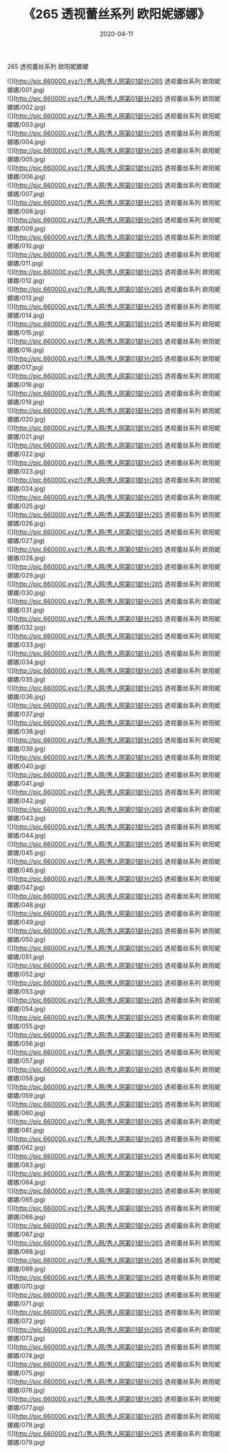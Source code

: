 ﻿---
layout: post
title:  《265 透视蕾丝系列 欧阳妮娜娜》
date:   2020-04-11
img: http://pic.660000.xyz/1:/秀人网/秀人网第01部分/265 透视蕾丝系列 欧阳妮娜娜/000.jpg
categories: [美女, 清纯, 唯美]
---

265 透视蕾丝系列 欧阳妮娜娜

  ![](http://pic.660000.xyz/1:/秀人网/秀人网第01部分/265 透视蕾丝系列 欧阳妮娜娜/001.jpg) <br> ![](http://pic.660000.xyz/1:/秀人网/秀人网第01部分/265 透视蕾丝系列 欧阳妮娜娜/002.jpg) <br> ![](http://pic.660000.xyz/1:/秀人网/秀人网第01部分/265 透视蕾丝系列 欧阳妮娜娜/003.jpg) <br> ![](http://pic.660000.xyz/1:/秀人网/秀人网第01部分/265 透视蕾丝系列 欧阳妮娜娜/004.jpg) <br> ![](http://pic.660000.xyz/1:/秀人网/秀人网第01部分/265 透视蕾丝系列 欧阳妮娜娜/005.jpg) <br> ![](http://pic.660000.xyz/1:/秀人网/秀人网第01部分/265 透视蕾丝系列 欧阳妮娜娜/006.jpg) <br> ![](http://pic.660000.xyz/1:/秀人网/秀人网第01部分/265 透视蕾丝系列 欧阳妮娜娜/007.jpg) <br> ![](http://pic.660000.xyz/1:/秀人网/秀人网第01部分/265 透视蕾丝系列 欧阳妮娜娜/008.jpg) <br> ![](http://pic.660000.xyz/1:/秀人网/秀人网第01部分/265 透视蕾丝系列 欧阳妮娜娜/009.jpg) <br> ![](http://pic.660000.xyz/1:/秀人网/秀人网第01部分/265 透视蕾丝系列 欧阳妮娜娜/010.jpg) <br> ![](http://pic.660000.xyz/1:/秀人网/秀人网第01部分/265 透视蕾丝系列 欧阳妮娜娜/011.jpg) <br> ![](http://pic.660000.xyz/1:/秀人网/秀人网第01部分/265 透视蕾丝系列 欧阳妮娜娜/012.jpg) <br> ![](http://pic.660000.xyz/1:/秀人网/秀人网第01部分/265 透视蕾丝系列 欧阳妮娜娜/013.jpg) <br> ![](http://pic.660000.xyz/1:/秀人网/秀人网第01部分/265 透视蕾丝系列 欧阳妮娜娜/014.jpg) <br> ![](http://pic.660000.xyz/1:/秀人网/秀人网第01部分/265 透视蕾丝系列 欧阳妮娜娜/015.jpg) <br> ![](http://pic.660000.xyz/1:/秀人网/秀人网第01部分/265 透视蕾丝系列 欧阳妮娜娜/016.jpg) <br> ![](http://pic.660000.xyz/1:/秀人网/秀人网第01部分/265 透视蕾丝系列 欧阳妮娜娜/017.jpg) <br> ![](http://pic.660000.xyz/1:/秀人网/秀人网第01部分/265 透视蕾丝系列 欧阳妮娜娜/018.jpg) <br> ![](http://pic.660000.xyz/1:/秀人网/秀人网第01部分/265 透视蕾丝系列 欧阳妮娜娜/019.jpg) <br> ![](http://pic.660000.xyz/1:/秀人网/秀人网第01部分/265 透视蕾丝系列 欧阳妮娜娜/020.jpg) <br> ![](http://pic.660000.xyz/1:/秀人网/秀人网第01部分/265 透视蕾丝系列 欧阳妮娜娜/021.jpg) <br> ![](http://pic.660000.xyz/1:/秀人网/秀人网第01部分/265 透视蕾丝系列 欧阳妮娜娜/022.jpg) <br> ![](http://pic.660000.xyz/1:/秀人网/秀人网第01部分/265 透视蕾丝系列 欧阳妮娜娜/023.jpg) <br> ![](http://pic.660000.xyz/1:/秀人网/秀人网第01部分/265 透视蕾丝系列 欧阳妮娜娜/024.jpg) <br> ![](http://pic.660000.xyz/1:/秀人网/秀人网第01部分/265 透视蕾丝系列 欧阳妮娜娜/025.jpg) <br> ![](http://pic.660000.xyz/1:/秀人网/秀人网第01部分/265 透视蕾丝系列 欧阳妮娜娜/026.jpg) <br> ![](http://pic.660000.xyz/1:/秀人网/秀人网第01部分/265 透视蕾丝系列 欧阳妮娜娜/027.jpg) <br> ![](http://pic.660000.xyz/1:/秀人网/秀人网第01部分/265 透视蕾丝系列 欧阳妮娜娜/028.jpg) <br> ![](http://pic.660000.xyz/1:/秀人网/秀人网第01部分/265 透视蕾丝系列 欧阳妮娜娜/029.jpg) <br> ![](http://pic.660000.xyz/1:/秀人网/秀人网第01部分/265 透视蕾丝系列 欧阳妮娜娜/030.jpg) <br> ![](http://pic.660000.xyz/1:/秀人网/秀人网第01部分/265 透视蕾丝系列 欧阳妮娜娜/031.jpg) <br> ![](http://pic.660000.xyz/1:/秀人网/秀人网第01部分/265 透视蕾丝系列 欧阳妮娜娜/032.jpg) <br> ![](http://pic.660000.xyz/1:/秀人网/秀人网第01部分/265 透视蕾丝系列 欧阳妮娜娜/033.jpg) <br> ![](http://pic.660000.xyz/1:/秀人网/秀人网第01部分/265 透视蕾丝系列 欧阳妮娜娜/034.jpg) <br> ![](http://pic.660000.xyz/1:/秀人网/秀人网第01部分/265 透视蕾丝系列 欧阳妮娜娜/035.jpg) <br> ![](http://pic.660000.xyz/1:/秀人网/秀人网第01部分/265 透视蕾丝系列 欧阳妮娜娜/036.jpg) <br> ![](http://pic.660000.xyz/1:/秀人网/秀人网第01部分/265 透视蕾丝系列 欧阳妮娜娜/037.jpg) <br> ![](http://pic.660000.xyz/1:/秀人网/秀人网第01部分/265 透视蕾丝系列 欧阳妮娜娜/038.jpg) <br> ![](http://pic.660000.xyz/1:/秀人网/秀人网第01部分/265 透视蕾丝系列 欧阳妮娜娜/039.jpg) <br> ![](http://pic.660000.xyz/1:/秀人网/秀人网第01部分/265 透视蕾丝系列 欧阳妮娜娜/040.jpg) <br> ![](http://pic.660000.xyz/1:/秀人网/秀人网第01部分/265 透视蕾丝系列 欧阳妮娜娜/041.jpg) <br> ![](http://pic.660000.xyz/1:/秀人网/秀人网第01部分/265 透视蕾丝系列 欧阳妮娜娜/042.jpg) <br> ![](http://pic.660000.xyz/1:/秀人网/秀人网第01部分/265 透视蕾丝系列 欧阳妮娜娜/043.jpg) <br> ![](http://pic.660000.xyz/1:/秀人网/秀人网第01部分/265 透视蕾丝系列 欧阳妮娜娜/044.jpg) <br> ![](http://pic.660000.xyz/1:/秀人网/秀人网第01部分/265 透视蕾丝系列 欧阳妮娜娜/045.jpg) <br> ![](http://pic.660000.xyz/1:/秀人网/秀人网第01部分/265 透视蕾丝系列 欧阳妮娜娜/046.jpg) <br> ![](http://pic.660000.xyz/1:/秀人网/秀人网第01部分/265 透视蕾丝系列 欧阳妮娜娜/047.jpg) <br> ![](http://pic.660000.xyz/1:/秀人网/秀人网第01部分/265 透视蕾丝系列 欧阳妮娜娜/048.jpg) <br> ![](http://pic.660000.xyz/1:/秀人网/秀人网第01部分/265 透视蕾丝系列 欧阳妮娜娜/049.jpg) <br> ![](http://pic.660000.xyz/1:/秀人网/秀人网第01部分/265 透视蕾丝系列 欧阳妮娜娜/050.jpg) <br> ![](http://pic.660000.xyz/1:/秀人网/秀人网第01部分/265 透视蕾丝系列 欧阳妮娜娜/051.jpg) <br> ![](http://pic.660000.xyz/1:/秀人网/秀人网第01部分/265 透视蕾丝系列 欧阳妮娜娜/052.jpg) <br> ![](http://pic.660000.xyz/1:/秀人网/秀人网第01部分/265 透视蕾丝系列 欧阳妮娜娜/053.jpg) <br> ![](http://pic.660000.xyz/1:/秀人网/秀人网第01部分/265 透视蕾丝系列 欧阳妮娜娜/054.jpg) <br> ![](http://pic.660000.xyz/1:/秀人网/秀人网第01部分/265 透视蕾丝系列 欧阳妮娜娜/055.jpg) <br> ![](http://pic.660000.xyz/1:/秀人网/秀人网第01部分/265 透视蕾丝系列 欧阳妮娜娜/056.jpg) <br> ![](http://pic.660000.xyz/1:/秀人网/秀人网第01部分/265 透视蕾丝系列 欧阳妮娜娜/057.jpg) <br> ![](http://pic.660000.xyz/1:/秀人网/秀人网第01部分/265 透视蕾丝系列 欧阳妮娜娜/058.jpg) <br> ![](http://pic.660000.xyz/1:/秀人网/秀人网第01部分/265 透视蕾丝系列 欧阳妮娜娜/059.jpg) <br> ![](http://pic.660000.xyz/1:/秀人网/秀人网第01部分/265 透视蕾丝系列 欧阳妮娜娜/060.jpg) <br> ![](http://pic.660000.xyz/1:/秀人网/秀人网第01部分/265 透视蕾丝系列 欧阳妮娜娜/061.jpg) <br> ![](http://pic.660000.xyz/1:/秀人网/秀人网第01部分/265 透视蕾丝系列 欧阳妮娜娜/062.jpg) <br> ![](http://pic.660000.xyz/1:/秀人网/秀人网第01部分/265 透视蕾丝系列 欧阳妮娜娜/063.jpg) <br> ![](http://pic.660000.xyz/1:/秀人网/秀人网第01部分/265 透视蕾丝系列 欧阳妮娜娜/064.jpg) <br> ![](http://pic.660000.xyz/1:/秀人网/秀人网第01部分/265 透视蕾丝系列 欧阳妮娜娜/065.jpg) <br> ![](http://pic.660000.xyz/1:/秀人网/秀人网第01部分/265 透视蕾丝系列 欧阳妮娜娜/066.jpg) <br> ![](http://pic.660000.xyz/1:/秀人网/秀人网第01部分/265 透视蕾丝系列 欧阳妮娜娜/067.jpg) <br> ![](http://pic.660000.xyz/1:/秀人网/秀人网第01部分/265 透视蕾丝系列 欧阳妮娜娜/068.jpg) <br> ![](http://pic.660000.xyz/1:/秀人网/秀人网第01部分/265 透视蕾丝系列 欧阳妮娜娜/069.jpg) <br> ![](http://pic.660000.xyz/1:/秀人网/秀人网第01部分/265 透视蕾丝系列 欧阳妮娜娜/070.jpg) <br> ![](http://pic.660000.xyz/1:/秀人网/秀人网第01部分/265 透视蕾丝系列 欧阳妮娜娜/071.jpg) <br> ![](http://pic.660000.xyz/1:/秀人网/秀人网第01部分/265 透视蕾丝系列 欧阳妮娜娜/072.jpg) <br> ![](http://pic.660000.xyz/1:/秀人网/秀人网第01部分/265 透视蕾丝系列 欧阳妮娜娜/073.jpg) <br> ![](http://pic.660000.xyz/1:/秀人网/秀人网第01部分/265 透视蕾丝系列 欧阳妮娜娜/074.jpg) <br> ![](http://pic.660000.xyz/1:/秀人网/秀人网第01部分/265 透视蕾丝系列 欧阳妮娜娜/075.jpg) <br> ![](http://pic.660000.xyz/1:/秀人网/秀人网第01部分/265 透视蕾丝系列 欧阳妮娜娜/076.jpg) <br> ![](http://pic.660000.xyz/1:/秀人网/秀人网第01部分/265 透视蕾丝系列 欧阳妮娜娜/077.jpg) <br> ![](http://pic.660000.xyz/1:/秀人网/秀人网第01部分/265 透视蕾丝系列 欧阳妮娜娜/078.jpg) <br> ![](http://pic.660000.xyz/1:/秀人网/秀人网第01部分/265 透视蕾丝系列 欧阳妮娜娜/079.jpg) <br>